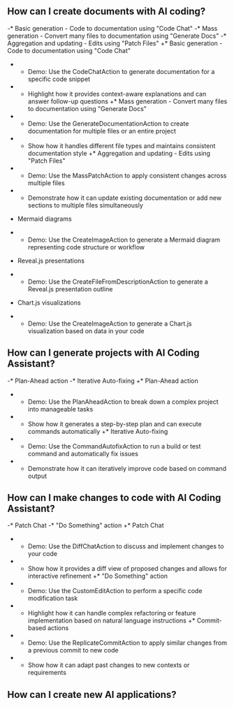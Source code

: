 ## How can I create documents with AI coding?

-* Basic generation - Code to documentation using "Code Chat"
-* Mass generation - Convert many files to documentation using "Generate Docs"
-* Aggregation and updating - Edits using "Patch Files"
+* Basic generation - Code to documentation using "Code Chat"

+
  - Demo: Use the CodeChatAction to generate documentation for a specific code snippet
+
  - Highlight how it provides context-aware explanations and can answer follow-up questions
    +* Mass generation - Convert many files to documentation using "Generate Docs"
+
  - Demo: Use the GenerateDocumentationAction to create documentation for multiple files or an entire project
+
  - Show how it handles different file types and maintains consistent documentation style
    +* Aggregation and updating - Edits using "Patch Files"
+
  - Demo: Use the MassPatchAction to apply consistent changes across multiple files
+
  - Demonstrate how it can update existing documentation or add new sections to multiple files simultaneously

* Mermaid diagrams

+
  - Demo: Use the CreateImageAction to generate a Mermaid diagram representing code structure or workflow

* Reveal.js presentations

+
  - Demo: Use the CreateFileFromDescriptionAction to generate a Reveal.js presentation outline

* Chart.js visualizations

+
  - Demo: Use the CreateImageAction to generate a Chart.js visualization based on data in your code

## How can I generate projects with AI Coding Assistant?

-* Plan-Ahead action
-* Iterative Auto-fixing
+* Plan-Ahead action

+
  - Demo: Use the PlanAheadAction to break down a complex project into manageable tasks
+
  - Show how it generates a step-by-step plan and can execute commands automatically
    +* Iterative Auto-fixing
+
  - Demo: Use the CommandAutofixAction to run a build or test command and automatically fix issues
+
  - Demonstrate how it can iteratively improve code based on command output

## How can I make changes to code with AI Coding Assistant?

-* Patch Chat
-* "Do Something" action
+* Patch Chat

+
  - Demo: Use the DiffChatAction to discuss and implement changes to your code
+
  - Show how it provides a diff view of proposed changes and allows for interactive refinement
    +* "Do Something" action
+
  - Demo: Use the CustomEditAction to perform a specific code modification task
+
  - Highlight how it can handle complex refactoring or feature implementation based on natural language instructions
    +* Commit-based actions
+
  - Demo: Use the ReplicateCommitAction to apply similar changes from a previous commit to new code
+
  - Show how it can adapt past changes to new contexts or requirements

## How can I create new AI applications?